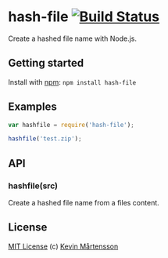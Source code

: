 # hash-file [![Build Status](https://secure.travis-ci.org/kevva/hash-file.png?branch=master)](http://travis-ci.org/kevva/hash-file)

Create a hashed file name with Node.js.

## Getting started

Install with [npm](https://npmjs.org/package/hash-file): `npm install hash-file`

## Examples

```js
var hashfile = require('hash-file');

hashfile('test.zip');
```

## API

### hashfile(src)

Create a hashed file name from a files content.

## License

[MIT License](http://en.wikipedia.org/wiki/MIT_License) (c) [Kevin Mårtensson](http://kevinmartensson.com)
